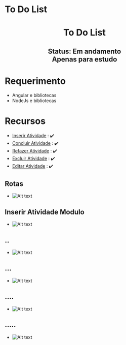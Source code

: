 # To Do List

<h1 align="center"> To Do List </h1>

<h2 align="center"> Status: Em andamento <br/>Apenas para estudo<br/> </h2>
  
  
# Requerimento

- Angular e bibliotecas
- NodeJs e bibliotecas

# Recursos

- [Inserir Atividade](#Inserir-Atividade-Modulo) : :heavy_check_mark:
- [Concluir Atividade](#..) : :heavy_check_mark:
- [Refazer Atividade](#...) : :heavy_check_mark:
- [Excluir Atividade](#....) : :heavy_check_mark:
- [Editar Atividade](#.....) : :heavy_check_mark:




## Rotas

- ![Alt text](https://github.com/)


## Inserir Atividade Modulo

- ![Alt text](https://github.com)

## ..

- ![Alt text](https://github.com)

## ...

- ![Alt text](https://github.com)

## ....

- ![Alt text](https://github.com)

## .....

- ![Alt text](https://github.com)
